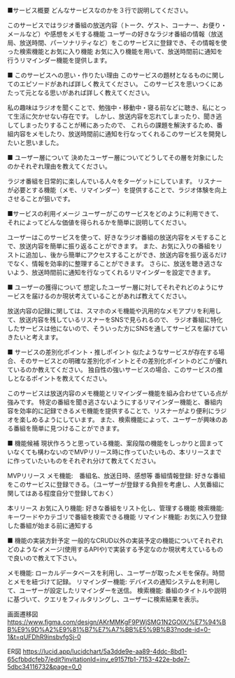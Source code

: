 ■サービス概要
どんなサービスなのかを３行で説明してください。

このサービスではラジオ番組の放送内容（トーク、ゲスト、コーナー、お便り・メールなど）や感想をメモする機能
ユーザーの好きなラジオ番組の情報（放送局、放送時間、パーソナリティなど）をこのサービスに登録でき、その情報を使った検索機能とお気に入り機能
お気に入り機能を用いて、放送時間前に通知を行うリマインダー機能を提供します。

■ このサービスへの思い・作りたい理由
このサービスの題材となるものに関してのエピソードがあれば詳しく教えてください。
このサービスを思いつくにあたって元となる思いがあれば詳しく教えてください。

私の趣味はラジオを聞くことで、勉強中・移動中・寝る前などに聴き、私にとって生活に欠かせない存在です。
しかし、放送内容を忘れてしまったり、聞き逃してしまったりすることが稀にあったので、
これらの課題を解決するため、番組内容をメモしたり、放送時間前に通知を行なってくれるこのサービスを開発したいと思いました。

■ ユーザー層について
決めたユーザー層についてどうしてその層を対象にしたのかそれぞれ理由を教えてください。

ラジオ番組を日常的に楽しんでいる人々をターゲットにしています。
リスナーが必要とする機能（メモ、リマインダー）を提供することで、ラジオ体験を向上させることが狙いです。

■サービスの利用イメージ
ユーザーがこのサービスをどのように利用できて、それによってどんな価値を得られるかを簡単に説明してください。

ユーザーはこのサービスを使って、好きなラジオ番組の放送内容をメモすることで、放送内容を簡単に振り返ることができます。
また、お気に入りの番組をリストに追加し、後から簡単にアクセスすることができ、放送内容を振り返るだけでなく、情報を効率的に整理することができます。
さらに、放送を聴き逃さないよう、放送時間前に通知を行なってくれるリマインダーを設定できます。

■ ユーザーの獲得について
想定したユーザー層に対してそれぞれどのようにサービスを届けるのか現状考えていることがあれば教えてください。

放送内容の記録に関しては、スマホのメモ機能や汎用的なメモアプリを利用して、放送内容を残しているリスナーをSNSで見られるので、
ラジオ番組に特化したサービスは他にないので、そういった方にSNSを通してサービスを届けていきたいと考えます。

■ サービスの差別化ポイント・推しポイント
似たようなサービスが存在する場合、そのサービスとの明確な差別化ポイントとその差別化ポイントのどこが優れているのか教えてください。
独自性の強いサービスの場合、このサービスの推しとなるポイントを教えてください。

このサービスは放送内容のメモ機能とリマインダー機能を組み合わせている点が強みです。
特定の番組を聞き逃さないようにするリマインダー機能と、番組内容を効率的に記録できるメモ機能を提供することで、リスナーがより便利にラジオを楽しめるようにしています。
また、検索機能によって、ユーザーが興味のある番組を簡単に見つけることができます。

■ 機能候補
現状作ろうと思っている機能、案段階の機能をしっかりと固まっていなくても構わないのでMVPリリース時に作っていたいもの、本リリースまでに作っていたいものをそれぞれ分けて教えてください。

MVPリリース
メモ機能:　番組名、放送日時、感想等
番組情報登録: 好きな番組をこのサービスに登録できる。（ユーザーが登録する負担を考慮し、人気番組に関してはある程度自分で登録しておく）

本リリース
お気に入り機能: 好きな番組をリスト化し、管理する機能
検索機能: キーワードやカテゴリで番組を検索できる機能
リマインド機能: お気に入り登録した番組が始まる前に通知する

■ 機能の実装方針予定
一般的なCRUD以外の実装予定の機能についてそれぞれどのようなイメージ(使用するAPIや)で実装する予定なのか現状考えているもので良いので教えて下さい。

メモ機能: ローカルデータベースを利用し、ユーザーが取ったメモを保存。時間とメモを紐づけて記録。
リマインダー機能: デバイスの通知システムを利用して、ユーザーが設定したリマインダーを送信。
検索機能: 番組のタイトルや説明に基づいて、クエリをフィルタリングし、ユーザーに検索結果を表示。

画面遷移図
https://www.figma.com/design/AKrMMKgF9PWjSMG1N2GOIX/%E7%94%BB%E9%9D%A2%E9%81%B7%E7%A7%BB%E5%9B%B3?node-id=0-1&t=qUFDhR9insbvfgSj-0

ER図
https://lucid.app/lucidchart/5a3dde9e-aa89-4ddc-8bd1-65cfbbdcfeb7/edit?invitationId=inv_e9157fb1-7153-422e-bde7-5dbc34116732&page=0_0

